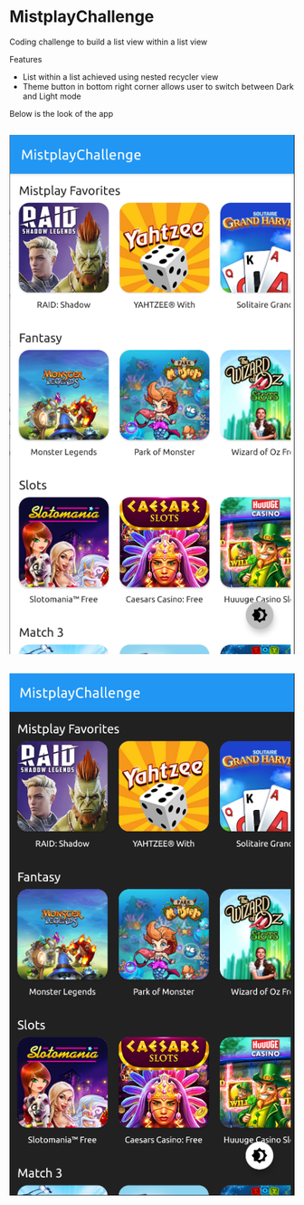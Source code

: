# MistplayChallenge
Coding challenge to build a list view within a list view

Features
- List within a list achieved using nested recycler view
- Theme button in bottom right corner allows user to switch between Dark and Light mode


Below is the look of the app

![1](https://github.com/pandyama/MistplayChallenge/blob/master/image1.PNG)
---

![2](https://github.com/pandyama/MistplayChallenge/blob/master/image2.PNG)
---
